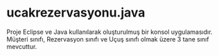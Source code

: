 # ucakrezervasyonu.java
Proje Eclipse ve Java kullanılarak oluşturulmuş bir konsol uygulamasıdır. Müşteri sınıfı, Rezervasyon sınıfı ve Uçuş sınıfı olmak üzere 3 tane sınıf mevcuttur.
